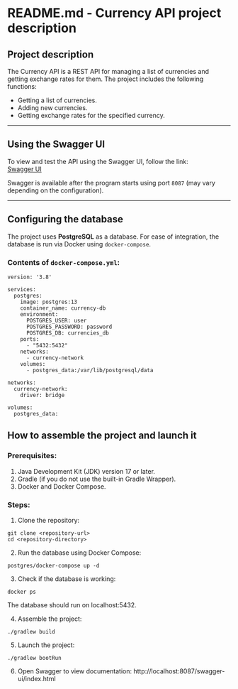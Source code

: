 # README.md - Currency API project description

## Project description

The Currency API is a REST API for managing a list of currencies and getting exchange rates for them. The project includes the following functions:

- Getting a list of currencies.
- Adding new currencies.
- Getting exchange rates for the specified currency.

---

## Using the Swagger UI

To view and test the API using the Swagger UI, follow the link:  
[Swagger UI](http://localhost:8087/swagger-ui/index.html)

Swagger is available after the program starts using port `8087` (may vary depending on the configuration).

---

## Configuring the database

The project uses **PostgreSQL** as a database. For ease of integration, the database is run via Docker using `docker-compose`.

### Contents of `docker-compose.yml`:

```
version: '3.8'

services:
  postgres:
    image: postgres:13
    container_name: currency-db
    environment:
      POSTGRES_USER: user
      POSTGRES_PASSWORD: password
      POSTGRES_DB: currencies_db
    ports:
      - "5432:5432"
    networks:
      - currency-network
    volumes:
      - postgres_data:/var/lib/postgresql/data

networks:
  currency-network:
    driver: bridge

volumes:
  postgres_data:
```

## How to assemble the project and launch it


### Prerequisites:
1. Java Development Kit (JDK) version 17 or later.
2. Gradle (if you do not use the built-in Gradle Wrapper).
3. Docker and Docker Compose.

### Steps:
1. Clone the repository:
```
git clone <repository-url>
cd <repository-directory>
```
2. Run the database using Docker Compose:

```
postgres/docker-compose up -d
```
3. Check if the database is working:
```
docker ps
```
The database should run on localhost:5432.

4. Assemble the project:
```
./gradlew build
```
5. Launch the project:

```
./gradlew bootRun
```

6. Open Swagger to view documentation: http://localhost:8087/swagger-ui/index.html



